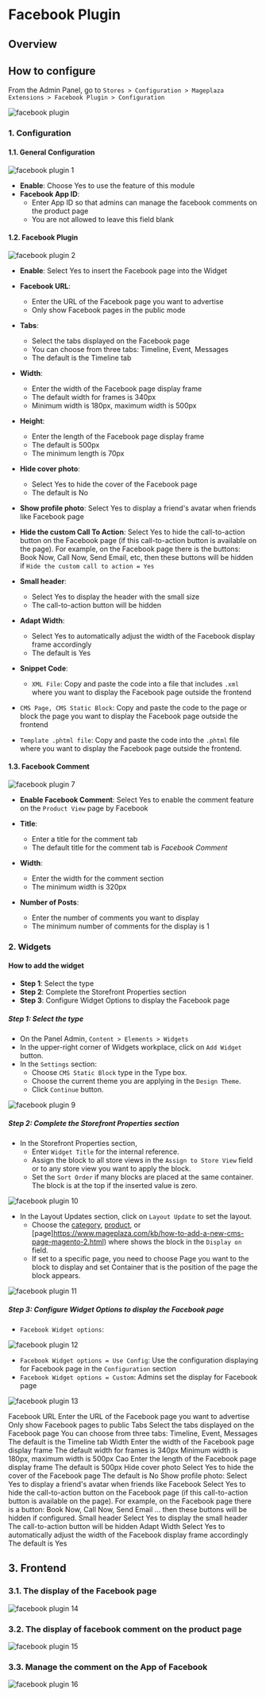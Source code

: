 # Facebook Plugin
## Overview

## How to configure

From the Admin Panel, go to `Stores > Configuration > Mageplaza Extensions > Facebook Plugin > Configuration`

![facebook plugin](https://i.imgur.com/SeNSNDj.png)

### 1. Configuration
#### 1.1. General Configuration

![facebook plugin 1](https://i.imgur.com/p6OMV2V.png)

- **Enable**: Choose Yes to use the feature of this module
- **Facebook App ID**:
  - Enter App ID so that admins can manage the facebook comments on the product page
  - You are not allowed to leave this field blank
  
#### 1.2. Facebook Plugin

![facebook plugin 2](https://i.imgur.com/NjAHx0K.png)

- **Enable**: Select Yes to insert the Facebook page into the Widget
- **Facebook URL**:
  - Enter the URL of the Facebook page you want to advertise
  - Only show Facebook pages in the public mode

- **Tabs**:
  - Select the tabs displayed on the Facebook page
  - You can choose from three tabs: Timeline, Event, Messages
  - The default is the Timeline tab

- **Width**:
  - Enter the width of the Facebook page display frame
  - The default width for frames is 340px
  - Minimum width is 180px, maximum width is 500px

- **Height**:
  - Enter the length of the Facebook page display frame
  - The default is 500px
  - The minimum length is 70px

- **Hide cover photo**:
  - Select Yes to hide the cover of the Facebook page
  - The default is No

- **Show profile photo**: Select Yes to display a friend's avatar when friends like Facebook page
- **Hide the custom Call To Action**: Select Yes to hide the call-to-action button on the Facebook page (if this call-to-action button is available on the page). For example, on the Facebook page there is the buttons: Book Now, Call Now, Send Email, etc, then these buttons will be hidden if `Hide the custom call to action = Yes`

- **Small header**:
  - Select Yes to display the header with the small size
  - The call-to-action button will be hidden

- **Adapt Width**:
  - Select Yes to automatically adjust the width of the Facebook display frame accordingly
  - The default is Yes

- **Snippet Code**:
  - `XML File`: Copy and paste the code into a file that includes `.xml` where you want to display the Facebook page outside the frontend
- `CMS Page, CMS Static Block`: Copy and paste the code to the page or block the page you want to display the Facebook page outside the frontend
- `Template .phtml file`: Copy and paste the code into the `.phtml` file where you want to display the Facebook page outside the frontend.

#### 1.3. Facebook Comment

![facebook plugin 7](https://i.imgur.com/Je0rH0O.png)

- **Enable Facebook Comment**: Select Yes to enable the comment feature on the `Product View` page by Facebook
- **Title**:
  - Enter a title for the comment tab
  - The default title for the comment tab is *Facebook Comment*

- **Width**:
  - Enter the width for the comment section
  - The minimum width is 320px

- **Number of Posts**:
  - Enter the number of comments you want to display
  - The minimum number of comments for the display is 1

### 2. Widgets

#### How to add the widget

- **Step 1**: Select the type
- **Step 2**: Complete the Storefront Properties section
- **Step 3**: Configure Widget Options to display the Facebook page

##### Step 1: Select the type

- On the Panel Admin, `Content > Elements > Widgets`
- In the upper-right corner of Widgets workplace, click on `Add Widget` button.
- In the `Settings` section:
  - Choose `CMS Static Block` type in the Type box.
  - Choose the current theme you are applying in the `Design Theme`.
  - Click `Continue` button.

![facebook plugin 9](https://i.imgur.com/CvLiImj.png)


##### Step 2: Complete the Storefront Properties section
- In the Storefront Properties section,
  - Enter `Widget Title` for the internal reference.
  - Assign the block to all store views in the `Assign to Store View` field or to any store view you want to apply the block.
  - Set the `Sort Order` if many blocks are placed at the same container. The block is at the top if the inserted value is zero.

![facebook plugin 10](https://i.imgur.com/FFYSrgD.png)

- In the Layout Updates section, click on `Layout Update` to set the layout.
  - Choose the [category](https://www.mageplaza.com/kb/how-to-create-a-new-category-in-magento-2.html), [product](https://www.mageplaza.com/kb/how-create-simple-product-magento-2.html), or [page]https://www.mageplaza.com/kb/how-to-add-a-new-cms-page-magento-2.html) where shows the block in the `Display on` field.
  - If set to a specific page, you need to choose Page you want to the block to display and set Container that is the position of the page the block appears.

![facebook plugin 11](https://i.imgur.com/KvK6beI.png)

##### Step 3: Configure Widget Options to display the Facebook page

- `Facebook Widget options`:

![facebook plugin 12](https://i.imgur.com/0iW8mVE.png)

  - `Facebook Widget options = Use Config`: Use the configuration displaying for Facebook page in the `Configuration` section
  - `Facebook Widget options = Custom`: Admins set the display for Facebook page

![facebook plugin 13](https://i.imgur.com/YAQMaxu.png)

Facebook URL
Enter the URL of the Facebook page you want to advertise
Only show Facebook pages to public
Tabs
Select the tabs displayed on the Facebook page
You can choose from three tabs: Timeline, Event, Messages
The default is the Timeline tab
Width
Enter the width of the Facebook page display frame
The default width for frames is 340px
Minimum width is 180px, maximum width is 500px
Cao
Enter the length of the Facebook page display frame
The default is 500px
Hide cover photo
Select Yes to hide the cover of the Facebook page
The default is No
Show profile photo: Select Yes to display a friend's avatar when friends like Facebook
Select Yes to hide the call-to-action button on the Facebook page (if this call-to-action button is available on the page). For example, on the Facebook page there is a button: Book Now, Call Now, Send Email ... then these buttons will be hidden if configured.
Small header
Select Yes to display the small header
The call-to-action button will be hidden
Adapt Width
Select Yes to automatically adjust the width of the Facebook display frame accordingly
The default is Yes


## 3. Frontend
### 3.1. The display of the Facebook page

![facebook plugin 14](https://i.imgur.com/E9xOSGg.png)

### 3.2. The display of facebook comment on the product page

![facebook plugin 15](https://i.imgur.com/zlfQZXJ.png)

### 3.3. Manage the comment on the App of Facebook

![facebook plugin 16](https://i.imgur.com/b6RXN6X.png)












